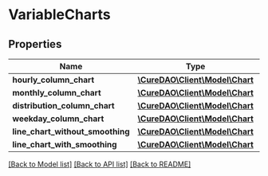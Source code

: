 # VariableCharts

## Properties
Name | Type | Description | Notes
------------ | ------------- | ------------- | -------------
**hourly_column_chart** | [**\CureDAO\Client\Model\Chart**](Chart.md) |  | [optional] 
**monthly_column_chart** | [**\CureDAO\Client\Model\Chart**](Chart.md) |  | [optional] 
**distribution_column_chart** | [**\CureDAO\Client\Model\Chart**](Chart.md) |  | [optional] 
**weekday_column_chart** | [**\CureDAO\Client\Model\Chart**](Chart.md) |  | [optional] 
**line_chart_without_smoothing** | [**\CureDAO\Client\Model\Chart**](Chart.md) |  | [optional] 
**line_chart_with_smoothing** | [**\CureDAO\Client\Model\Chart**](Chart.md) |  | [optional] 

[[Back to Model list]](../README.md#documentation-for-models) [[Back to API list]](../README.md#documentation-for-api-endpoints) [[Back to README]](../README.md)
